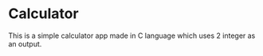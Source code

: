 Calculator
=============
This is a simple calculator app made in C language which uses 2 integer as an output.
